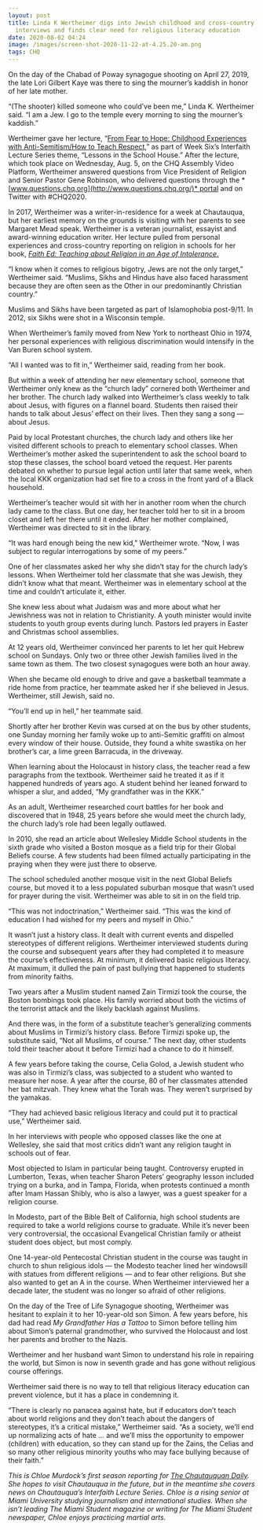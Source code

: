 ```yaml
---
layout: post
title: Linda K Wertheimer digs into Jewish childhood and cross-country student
  interviews and finds clear need for religious literacy education
date: 2020-08-02 04:24
image: /images/screen-shot-2020-11-22-at-4.25.20-am.png
tags: CHQ
---
```

On the day of the Chabad of Poway synagogue shooting on April 27, 2019, the late Lori Gilbert Kaye was there to sing the mourner’s kaddish in honor of her late mother.

“(The shooter) killed someone who could’ve been me,” Linda K. Wertheimer said. “I am a Jew. I go to the temple every morning to sing the mourner’s kaddish.”

Wertheimer gave her lecture, “[From Fear to Hope: Childhood Experiences with Anti-Semitism/How to Teach Respect](https://assembly.chq.org/interfaith-lecture-series/videos/from-fear-to-hope-childhood-experiences-with-anti-semitism-spark-investigation-of-how-to-teach-respect-for-all-faiths),” as part of Week Six’s Interfaith Lecture Series theme, “Lessons in the School House.” After the lecture, which took place on Wednesday, Aug. 5, on the CHQ Assembly Video Platform, Wertheimer answered questions from Vice President of Religion and Senior Pastor Gene Robinson, who delivered questions through the *[www.questions.chq.org](http://www.questions.chq.org/)* portal and on Twitter with #CHQ2020.

In 2017, Wertheimer was a writer-in-residence for a week at Chautauqua, but her earliest memory on the grounds is visiting with her parents to see Margaret Mead speak. Wertheimer is a veteran journalist, essayist and award-winning education writer. Her lecture pulled from personal experiences and cross-country reporting on religion in schools for her book, [*Faith Ed: Teaching about Religion in an Age of Intolerance*.](https://www.chautauquabookstore.com/book/9780807055274)

“I know when it comes to religious bigotry, Jews are not the only target,” Wertheimer said. “Muslims, Sikhs and Hindus have also faced harassment because they are often seen as the Other in our predominantly Christian country.”

Muslims and Sikhs have been targeted as part of Islamophobia post-9/11. In 2012, six Sikhs were shot in a Wisconsin temple.

When Wertheimer’s family moved from New York to northeast Ohio in 1974, her personal experiences with religious discrimination would intensify in the Van Buren school system.

“All I wanted was to fit in,” Wertheimer said, reading from her book.

But within a week of attending her new elementary school, someone that Wertheimer only knew as the “church lady” cornered both Wertheimer and her brother. The church lady walked into Wertheimer’s class weekly to talk about Jesus, with figures on a flannel board. Students then raised their hands to talk about Jesus’ effect on their lives. Then they sang a song — about Jesus.

Paid by local Protestant churches, the church lady and others like her visited different schools to preach to elementary school classes. When Wertheimer’s mother asked the superintendent to ask the school board to stop these classes, the school board vetoed the request. Her parents debated on whether to pursue legal action until later that same week, when the local KKK organization had set fire to a cross in the front yard of a Black household.

Wertheimer’s teacher would sit with her in another room when the church lady came to the class. But one day, her teacher told her to sit in a broom closet and left her there until it ended. After her mother complained, Wertheimer was directed to sit in the library.

“It was hard enough being the new kid,” Wertheimer wrote. “Now, I was subject to regular interrogations by some of my peers.”

One of her classmates asked her why she didn’t stay for the church lady’s lessons. When Wertheimer told her classmate that she was Jewish, they didn’t know what that meant. Wertheimer was in elementary school at the time and couldn’t articulate it, either.

She knew less about what Judaism was and more about what her Jewishness was not in relation to Christianity. A youth minister would invite students to youth group events during lunch. Pastors led prayers in Easter and Christmas school assemblies.

At 12 years old, Wertheimer convinced her parents to let her quit Hebrew school on Sundays. Only two or three other Jewish families lived in the same town as them. The two closest synagogues were both an hour away.

When she became old enough to drive and gave a basketball teammate a ride home from practice, her teammate asked her if she believed in Jesus. Wertheimer, still Jewish, said no.

“You’ll end up in hell,” her teammate said.

Shortly after her brother Kevin was cursed at on the bus by other students, one Sunday morning her family woke up to anti-Semitic graffiti on almost every window of their house. Outside, they found a white swastika on her brother’s car, a lime green Barracuda, in the driveway.

When learning about the Holocaust in history class, the teacher read a few paragraphs from the textbook. Wertheimer said he treated it as if it happened hundreds of years ago. A student behind her leaned forward to whisper a slur, and added, “My grandfather was in the KKK.”

As an adult, Wertheimer researched court battles for her book and discovered that in 1948, 25 years before she would meet the church lady, the church lady’s role had been legally outlawed.

In 2010, she read an article about Wellesley Middle School students in the sixth grade who visited a Boston mosque as a field trip for their Global Beliefs course. A few students had been filmed actually participating in the praying when they were just there to observe.

The school scheduled another mosque visit in the next Global Beliefs course, but moved it to a less populated suburban mosque that wasn’t used for prayer during the visit. Wertheimer was able to sit in on the field trip.

“This was not indoctrination,” Wertheimer said. “This was the kind of education I had wished for my peers and myself in Ohio.”

It wasn’t just a history class. It dealt with current events and dispelled stereotypes of different religions. Wertheimer interviewed students during the course and subsequent years after they had completed it to measure the course’s effectiveness. At minimum, it delivered basic religious literacy. At maximum, it dulled the pain of past bullying that happened to students from minority faiths.

Two years after a Muslim student named Zain Tirmizi took the course, the Boston bombings took place. His family worried about both the victims of the terrorist attack and the likely backlash against Muslims.

And there was, in the form of a substitute teacher’s generalizing comments about Muslims in Tirmizi’s history class. Before Tirmizi spoke up, the substitute said, “Not all Muslims, of course.” The next day, other students told their teacher about it before Tirmizi had a chance to do it himself.

A few years before taking the course, Celia Golod, a Jewish student who was also in Tirmizi’s class, was subjected to a student who wanted to measure her nose. A year after the course, 80 of her classmates attended her bat mitzvah. They knew what the Torah was. They weren’t surprised by the yamakas.

“They had achieved basic religious literacy and could put it to practical use,” Wertheimer said.

In her interviews with people who opposed classes like the one at Wellesley, she said that most critics didn’t want any religion taught in schools out of fear.

Most objected to Islam in particular being taught. Controversy erupted in Lumberton, Texas, when teacher Sharon Peters’ geography lesson included trying on a burka, and in Tampa, Florida, when protests continued a month after Imam Hassan Shibly, who is also a lawyer, was a guest speaker for a religion course.

In Modesto, part of the Bible Belt of California, high school students are required to take a world religions course to graduate. While it’s never been very controversial, the occasional Evangelical Christian family or atheist student does object, but most comply. 

One 14-year-old Pentecostal Christian student in the course was taught in church to shun religious idols — the Modesto teacher lined her windowsill with statues from different religions — and to fear other religions. But she also wanted to get an A in the course. When Wertheimer interviewed her a decade later, the student was no longer so afraid of other religions.

On the day of the Tree of Life Synagogue shooting, Wertheimer was hesitant to explain it to her 10-year-old son Simon. A few years before, his dad had read *My Grandfather Has a Tattoo* to Simon before telling him about Simon’s paternal grandmother, who survived the Holocaust and lost her parents and brother to the Nazis.

Wertheimer and her husband want Simon to understand his role in repairing the world, but Simon is now in seventh grade and has gone without religious course offerings.

Wertheimer said there is no way to tell that religious literacy education can prevent violence, but it has a place in condemning it.

“There is clearly no panacea against hate, but if educators don’t teach about world religions and they don’t teach about the dangers of stereotypes, it’s a critical mistake,” Wertheimer said. “As a society, we’ll end up normalizing acts of hate … and we’ll miss the opportunity to empower (children) with education, so they can stand up for the Zains, the Celias and so many other religious minority youths who may face bullying because of their faith.”

*This is Chloe Murdock’s first season reporting for [The Chautauquan Daily](https://chqdaily.com/author/cmurdock/). She hopes to visit Chautauqua in the future, but in the meantime she covers news on Chautauqua’s Interfaith Lecture Series. Chloe is a rising senior at Miami University studying journalism and international studies. When she isn’t leading The Miami Student magazine or writing for The Miami Student newspaper, Chloe enjoys practicing martial arts.*